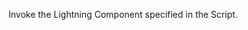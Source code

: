 <html lang="en">
<head>
<meta charset="utf-8" />
<meta name="viewport" content="width=device-width, initial-scale=1" />
<link rel="stylesheet" href="./custom.css">
    <style>
    .slds-visual-picker_vertical .slds-visual-picker__figure {
        height: inherit !important;
    }
 
    .runtime_appointmentbookingFlowLocation .slds-visual-picker_vertical {
        display: inline-flex !important;
    }
</style>
</head>
<body>
<div id="lexcontainer">
<p>Invoke the Lightning Component specified in the Script.</p>
</div>
<script src="https://haporg--apmdev.sandbox.my.site.com/lightning/lightning.out.js"></script>
<script>
  var Str1 = window.location.href;
   document.write(Str1 + "</br>" );
 var inputVariables = [
         { name : "inputVariables", type : "String", value: Str1 } 
         
       ];
$Lightning.use("runtime_appointmentbooking:lightningOutGuest",
    function() {                  // Callback once framework and app load
        $Lightning.createComponent(
            "lightning:flow",    // top-level component of your app
            { },    // attributes to set on the component when created
            "lexcontainer",    // the DOM location to insert the component
            function(component) {            // API name of the Flow
                component.startFlow("Inbound_New_Guest_Appointment_Custom",inputVariables);
            }
        );
    },    'https://haporg--apmdev.sandbox.my.site.com'  // Site endpoint
);
</script>
 
</body>
</html>
